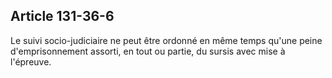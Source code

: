 Article 131-36-6
----
Le suivi socio-judiciaire ne peut être ordonné en même temps qu'une peine
d'emprisonnement assorti, en tout ou partie, du sursis avec mise à l'épreuve.
